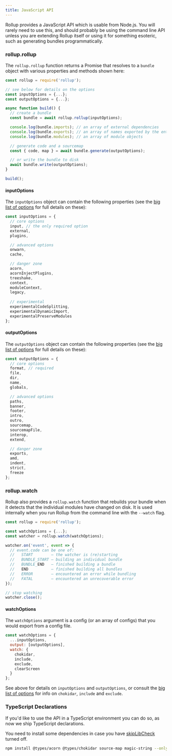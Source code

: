 ```yaml
---
title: JavaScript API
---
```


Rollup provides a JavaScript API which is usable from Node.js. You will rarely need to use this, and should probably be using the command line API unless you are extending Rollup itself or using it for something esoteric, such as generating bundles programmatically.

### rollup.rollup

The `rollup.rollup` function returns a Promise that resolves to a `bundle` object with various properties and methods shown here:

```javascript
const rollup = require('rollup');

// see below for details on the options
const inputOptions = {...};
const outputOptions = {...};

async function build() {
  // create a bundle
  const bundle = await rollup.rollup(inputOptions);

  console.log(bundle.imports); // an array of external dependencies
  console.log(bundle.exports); // an array of names exported by the entry point
  console.log(bundle.modules); // an array of module objects

  // generate code and a sourcemap
  const { code, map } = await bundle.generate(outputOptions);

  // or write the bundle to disk
  await bundle.write(outputOptions);
}

build();
```


#### inputOptions

The `inputOptions` object can contain the following properties (see the [big list of options](#big-list-of-options) for full details on these):

```js
const inputOptions = {
  // core options
  input, // the only required option
  external,
  plugins,

  // advanced options
  onwarn,
  cache,

  // danger zone
  acorn,
  acornInjectPlugins,
  treeshake,
  context,
  moduleContext,
  legacy,
          
  // experimental
  experimentalCodeSplitting,
  experimentalDynamicImport,
  experimentalPreserveModules
};
```


#### outputOptions

The `outputOptions` object can contain the following properties (see the [big list of options](#big-list-of-options) for full details on these):

```js
const outputOptions = {
  // core options
  format, // required
  file,
  dir,
  name,
  globals,

  // advanced options
  paths,
  banner,
  footer,
  intro,
  outro,
  sourcemap,
  sourcemapFile,
  interop,
  extend,

  // danger zone
  exports,
  amd,
  indent,
  strict,
  freeze
};
```


### rollup.watch

Rollup also provides a `rollup.watch` function that rebuilds your bundle when it detects that the individual modules have changed on disk. It is used internally when you run Rollup from the command line with the `--watch` flag.

```js
const rollup = require('rollup');

const watchOptions = {...};
const watcher = rollup.watch(watchOptions);

watcher.on('event', event => {
  // event.code can be one of:
  //   START        — the watcher is (re)starting
  //   BUNDLE_START — building an individual bundle
  //   BUNDLE_END   — finished building a bundle
  //   END          — finished building all bundles
  //   ERROR        — encountered an error while bundling
  //   FATAL        — encountered an unrecoverable error
});

// stop watching
watcher.close();
```

#### watchOptions

The `watchOptions` argument is a config (or an array of configs) that you would export from a config file.

```js
const watchOptions = {
  ...inputOptions,
  output: [outputOptions],
  watch: {
    chokidar,
    include,
    exclude,
    clearScreen
  }
};
```

See above for details on `inputOptions` and `outputOptions`, or consult the [big list of options](#big-list-of-options) for info on `chokidar`, `include` and `exclude`.


### TypeScript Declarations

If you'd like to use the API in a TypeScript environment you can do so, as now we ship TypeScript declarations.

You need to install some dependencies in case you have [skipLibCheck](https://www.typescriptlang.org/docs/handbook/compiler-options.html) turned off.

```bash
npm install @types/acorn @types/chokidar source-map magic-string --only=dev
```

